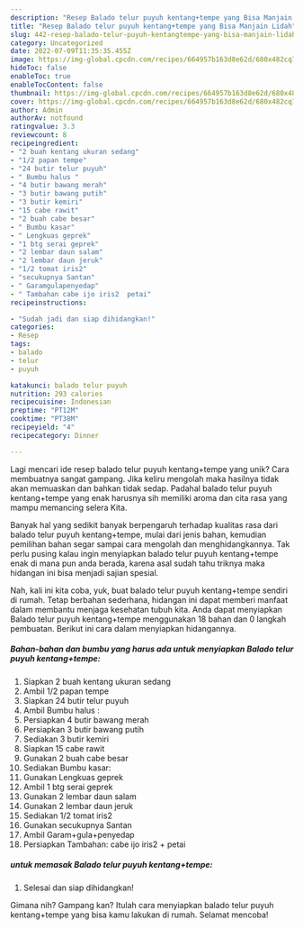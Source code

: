 ```yaml
---
description: "Resep Balado telur puyuh kentang+tempe yang Bisa Manjain Lidah"
title: "Resep Balado telur puyuh kentang+tempe yang Bisa Manjain Lidah"
slug: 442-resep-balado-telur-puyuh-kentangtempe-yang-bisa-manjain-lidah
category: Uncategorized
date: 2022-07-09T11:35:35.455Z
image: https://img-global.cpcdn.com/recipes/664957b163d8e62d/680x482cq70/balado-telur-puyuh-kentangtempe-foto-resep-utama.jpg
hideToc: false
enableToc: true
enableTocContent: false
thumbnail: https://img-global.cpcdn.com/recipes/664957b163d8e62d/680x482cq70/balado-telur-puyuh-kentangtempe-foto-resep-utama.jpg
cover: https://img-global.cpcdn.com/recipes/664957b163d8e62d/680x482cq70/balado-telur-puyuh-kentangtempe-foto-resep-utama.jpg
author: Admin
authorAv: notfound
ratingvalue: 3.3
reviewcount: 8
recipeingredient:
- "2 buah kentang ukuran sedang"
- "1/2 papan tempe"
- "24 butir telur puyuh"
- " Bumbu halus "
- "4 butir bawang merah"
- "3 butir bawang putih"
- "3 butir kemiri"
- "15 cabe rawit"
- "2 buah cabe besar"
- " Bumbu kasar"
- " Lengkuas geprek"
- "1 btg serai geprek"
- "2 lembar daun salam"
- "2 lembar daun jeruk"
- "1/2 tomat iris2"
- "secukupnya Santan"
- " Garamgulapenyedap"
- " Tambahan cabe ijo iris2  petai"
recipeinstructions:

- "Sudah jadi dan siap dihidangkan!"
categories:
- Resep
tags:
- balado
- telur
- puyuh

katakunci: balado telur puyuh 
nutrition: 293 calories
recipecuisine: Indonesian
preptime: "PT12M"
cooktime: "PT38M"
recipeyield: "4"
recipecategory: Dinner

---
```





Lagi mencari ide resep balado telur puyuh kentang+tempe yang unik? Cara membuatnya sangat gampang. Jika keliru mengolah maka hasilnya tidak akan memuaskan dan bahkan tidak sedap. Padahal balado telur puyuh kentang+tempe yang enak harusnya sih memiliki aroma dan cita rasa yang mampu memancing selera Kita.







Banyak hal yang sedikit banyak berpengaruh terhadap kualitas rasa dari balado telur puyuh kentang+tempe, mulai dari jenis bahan, kemudian pemilihan bahan segar sampai cara mengolah dan menghidangkannya. Tak perlu pusing kalau ingin menyiapkan balado telur puyuh kentang+tempe enak di mana pun anda berada, karena asal sudah tahu triknya maka hidangan ini bisa menjadi sajian spesial.






Nah, kali ini kita coba, yuk, buat balado telur puyuh kentang+tempe sendiri di rumah. Tetap berbahan sederhana, hidangan ini dapat memberi manfaat dalam membantu menjaga kesehatan tubuh kita. Anda dapat menyiapkan Balado telur puyuh kentang+tempe menggunakan 18 bahan dan 0 langkah pembuatan. Berikut ini cara dalam menyiapkan hidangannya.

<!--inarticleads1-->

##### Bahan-bahan dan bumbu yang harus ada untuk menyiapkan Balado telur puyuh kentang+tempe:

1. Siapkan 2 buah kentang ukuran sedang
1. Ambil 1/2 papan tempe
1. Siapkan 24 butir telur puyuh
1. Ambil  Bumbu halus :
1. Persiapkan 4 butir bawang merah
1. Persiapkan 3 butir bawang putih
1. Sediakan 3 butir kemiri
1. Siapkan 15 cabe rawit
1. Gunakan 2 buah cabe besar
1. Sediakan  Bumbu kasar:
1. Gunakan  Lengkuas geprek
1. Ambil 1 btg serai geprek
1. Gunakan 2 lembar daun salam
1. Gunakan 2 lembar daun jeruk
1. Sediakan 1/2 tomat iris2
1. Gunakan secukupnya Santan
1. Ambil  Garam+gula+penyedap
1. Persiapkan  Tambahan: cabe ijo iris2 + petai




<!--inarticleads2-->

#####  untuk memasak Balado telur puyuh kentang+tempe:


1. Selesai dan siap dihidangkan!



Gimana nih? Gampang kan? Itulah cara menyiapkan balado telur puyuh kentang+tempe yang bisa kamu lakukan di rumah. Selamat mencoba!
